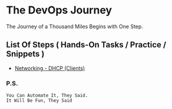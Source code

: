 # The DevOps Journey

The Journey of a Thousand Miles Begins with One Step.

## List Of Steps ( Hands-On Tasks / Practice / Snippets )
* [Networking - DHCP (Clients)](001-Networking-DHCP)


### P.S.
```
You Can Automate It, They Said.
It Will Be Fun, They Said
```

